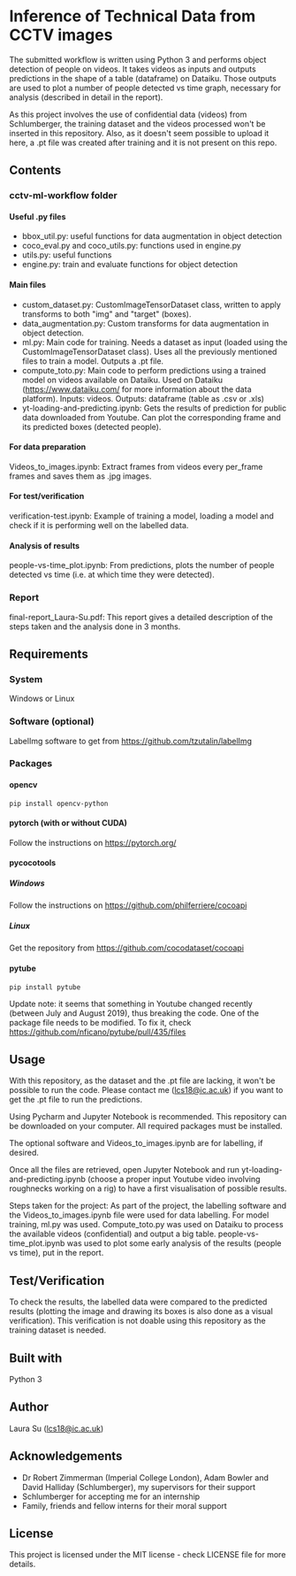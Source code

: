 # Inference of Technical Data from CCTV images

The submitted workflow is written using Python 3 and performs object detection of people on videos. It takes videos as inputs and outputs predictions in the shape of a table (dataframe) on Dataiku. Those outputs are used to plot a number of people detected vs time graph, necessary for analysis (described in detail in the report).

As this project involves the use of confidential data (videos) from Schlumberger, the training dataset and the videos processed won't be inserted in this repository.
Also, as it doesn't seem possible to upload it here, a .pt file was created after training and it is not present on this repo.

## Contents
### cctv-ml-workflow folder
#### Useful .py files
* bbox_util.py: useful functions for data augmentation in object detection
* coco_eval.py and coco_utils.py: functions used in engine.py 
* utils.py: useful functions
* engine.py: train and evaluate functions for object detection

#### Main files
* custom_dataset.py: CustomImageTensorDataset class, written to apply transforms to both "img" and "target" (boxes). 
* data_augmentation.py: Custom transforms for data augmentation in object detection.
* ml.py: Main code for training. Needs a dataset as input (loaded using the CustomImageTensorDataset class). Uses all the previously mentioned files to train a model. Outputs a .pt file.
* compute_toto.py: Main code to perform predictions using a trained model on videos available on Dataiku. Used on Dataiku (https://www.dataiku.com/ for more information about the data platform). Inputs: videos. Outputs: dataframe (table as .csv or .xls)
* yt-loading-and-predicting.ipynb: Gets the results of prediction for public data downloaded from Youtube. Can plot the corresponding frame and its predicted boxes (detected people). 

#### For data preparation
Videos_to_images.ipynb: Extract frames from videos every per_frame frames and saves them as .jpg images. 

#### For test/verification
verification-test.ipynb: Example of training a model, loading a model and check if it is performing well on the labelled data.

#### Analysis of results
people-vs-time_plot.ipynb: From predictions, plots the number of people detected vs time (i.e. at which time they were detected).

### Report
final-report_Laura-Su.pdf: This report gives a detailed description of the steps taken and the analysis done in 3 months.

## Requirements
### System
Windows or Linux

### Software (optional)
LabelImg software to get from https://github.com/tzutalin/labelImg

### Packages
#### opencv
```pip install opencv-python```

#### pytorch (with or without CUDA)
Follow the instructions on https://pytorch.org/

#### pycocotools
##### Windows
Follow the instructions on https://github.com/philferriere/cocoapi

##### Linux
Get the repository from https://github.com/cocodataset/cocoapi

#### pytube
```pip install pytube```

Update note: it seems that something in Youtube changed recently (between July and August 2019), thus breaking the code. One of the package file needs to be modified. To fix it, check https://github.com/nficano/pytube/pull/435/files

## Usage
With this repository, as the dataset and the .pt file are lacking, it won't be possible to run the code. Please contact me (lcs18@ic.ac.uk) if you want to get the .pt file to run the predictions.

Using Pycharm and Jupyter Notebook is recommended.
This repository can be downloaded on your computer. All required packages must be installed.

The optional software and Videos_to_images.ipynb are for labelling, if desired.

Once all the files are retrieved, open Jupyter Notebook and run yt-loading-and-predicting.ipynb (choose a proper input Youtube video involving roughnecks working on a rig) to have a first visualisation of possible results.

Steps taken for the project:
As part of the project, the labelling software and the Videos_to_images.ipynb file were used for data labelling.
For model training, ml.py was used. 
Compute_toto.py was used on Dataiku to process the available videos (confidential) and output a big table.
people-vs-time_plot.ipynb was used to plot some early analysis of the results (people vs time), put in the report.

## Test/Verification
To check the results, the labelled data were compared to the predicted results (plotting the image and drawing its boxes is also done as a visual verification). This verification is not doable using this repository as the training dataset is needed.

## Built with
Python 3

## Author
Laura Su (lcs18@ic.ac.uk)

## Acknowledgements
* Dr Robert Zimmerman (Imperial College London), Adam Bowler and David Halliday (Schlumberger), my supervisors for their support
* Schlumberger for accepting me for an internship
* Family, friends and fellow interns for their moral support

## License
This project is licensed under the MIT license - check LICENSE file for more details.
